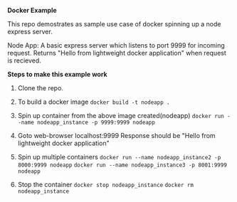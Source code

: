 **Docker Example**

This repo demostrates as sample use case of docker spinning up a node express server.

Node App:
    A basic express server which listens to port 9999 for incoming request.
    Returns "Hello from lightweight docker application" when request is recieved.

**Steps to make this example work**

1. Clone the repo.

2. To build a docker image
    `docker build -t nodeapp .`

3. Spin up container from the above image created(nodeapp)
    `docker run --name nodeapp_instance -p 9999:9999 nodeapp`

4. Goto web-browser localhost:9999 
    Response should be "Hello from lightweight docker application"

5. Spin up multiple containers
    `docker run --name nodeapp_instance2 -p 8000:9999 nodeapp`
    `docker run --name nodeapp_instance3 -p 8001:9999 nodeapp`

6. Stop the container
    `docker stop nodeapp_instance`
    `docker rm nodeapp_instance`